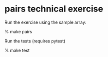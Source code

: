 # pairs technical exercise

Run the exercise using the sample array:

% make pairs

Run the tests (requires pytest)

% make test
